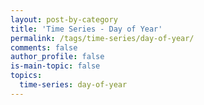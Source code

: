 ```yaml
---
layout: post-by-category
title: 'Time Series - Day of Year'
permalink: /tags/time-series/day-of-year/
comments: false
author_profile: false
is-main-topic: false
topics:
  time-series: day-of-year
---
```

